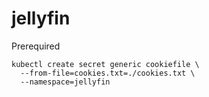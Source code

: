 # jellyfin

Prerequired

```shell
kubectl create secret generic cookiefile \
  --from-file=cookies.txt=./cookies.txt \
  --namespace=jellyfin
```
